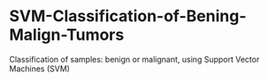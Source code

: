 # SVM-Classification-of-Bening-Malign-Tumors
Classification of samples: benign or malignant, using Support Vector Machines (SVM)
